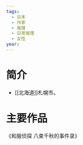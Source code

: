 ```yaml
---
tags:
  - 日本
  - 作家
  - 推理
  - 日常推理
  - 女性
year:
---
```

# 简介

- [[北海道]]札幌市。
# 主要作品

《和服侦探 八束千秋的事件录》